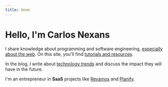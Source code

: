 ```yaml
---
title: Home
---
```


# Hello, I'm Carlos Nexans

<div class="home-content">

I share knowledge about programming and software engineering, [especially about the web](/articles/what-makes-web-special). On this site, you'll find [tutorials and resources](/tutorials).

In the blog, I write about [technology trends](/articles/new-technological-era-without-code) and discuss the impact they will have in the future.

I'm an entrepreneur in **SaaS** projects like [Revamos](https://revamos.com.ar) and [Planify](https://planify.la).

</div>